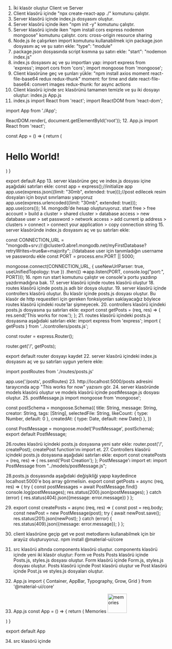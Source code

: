 1. İki klasör oluştur
  Client ve Server
2. Client klasörü içinde "npx create-react-app ./" komutunu çalıştır.
3. Server klasörü içinde index.js dosyasını oluştur.
4. Server klasörü içinde iken "npm init -y" komutunu çalıştır.
5. Server klasörü içinde iken "npm install cors express nodemon mongoose" komutunu çalıştır.
cors: cross-origin resource sharing
6. Node.js ile çalışırken import komutunu kullanabilmek için package.json dosyasını aç ve şu satırı ekle:
"type": "module"
7. package.json dosyasında script kısmına şu satırı ekle:
"start": "nodemon index.js"
8. index.js dosyasını aç ve şu importları yap:
import express from 'express';
import cors from 'cors';
import mongoose from 'mongoose';
9. Client klasörüne geç ve şunları yükle:
"npm install axios moment react-file-base64 redux redux-thunk"
moment: for time and date
react-file-base64: convert images
redux-thunk: for async actions
10. Client klasörü içinde src klasörünü tamamen temizle ve şu iki dosyayı oluştur:
index.js
App.js
11. index.js
import React from 'react';
import ReactDOM from 'react-dom';

import App from './App';

ReactDOM.render(<App />, document.getElementById('root'));
12. App.js
import React from 'react';

const App = () => {
  return (
    <div>
      <h1>Hello World!</h1>
    </div>
  )
}

export default App
13. server klasörüne geç ve index.js dosyası içine aşağıdaki satırları ekle:
const app = express();//initialize app
app.use(express.json({limit: "30mb", extended: true}));//post edilecek resim dosyaları için boyut sınırlaması yapıyoruz
app.use(express.urlencoded({limit: "30mb", extended: true}));
app.use(cors());
14. mongodb'de hesap oluşturuyoruz.
start free > free account > build a cluster > shared cluster > database access > new database user > set password > network access > add current ip address > clusters > connect > connect your application > copy connection string
15. server klasöründe index.js dosyasını aç ve şu satırları ekle:

const CONNECTION_URL = "mongodb+srv://<username>:<password>@cluster0.abre1.mongodb.net/myFirstDatabase?retryWrites=true&w=majority";
//database user için tanımladığın username ve passwordu ekle
const PORT = process.env.PORT || 5000;

mongoose.connect(CONNECTION_URL, { useNewUrlParser: true, useUnifiedTopology: true })
    .then(() =>app.listen(PORT, console.log("port:", PORT)));
16. npm run start komutunu çalıştır ve console'a portu yazdırıp yazdırmadığına bak.
17. server klasörü içinde routes klasörü oluştur
18. routes klasörü içinde posts.js adlı bir dosya oluştur.
19. server klasörü içinde controllers klasörü oluştur. Bu klasör içinde posts.js dosyası oluştur. Bu klasör de http requestleri için gereken fonksiyonları saklayacağız böylece routes klasörü içindeki route'lar şişmeyecek.
20. controllers klasörü içindeki posts.js dosyasına şu satırları ekle:
export const getPosts = (req, res) => {
  res.send('This works for now.');
};
21. routes klasörü içindeki posts.js dosyasına aşağıdaki satırları ekle:
import express from 'express';
import { getPosts } from '../controllers/posts.js';

const router = express.Router();

router.get('/', getPosts);

export default router
dosyayı kaydet 
22. server klasörü içindeki index.js dosyasını aç ve şu satırları uygun yerlere ekle:

import postRoutes from './routes/posts.js'

app.use('/posts', postRoutes)
23. http://localhost:5000/posts adresini tarayıcında açıp "This works for now" yazısını gör.
24. server klasöründe models klasörü oluştur ve models klasörü içinde postMessage.js dosyası oluştur.
25. postMessage.js
import mongoose from 'mongoose';

const postSchema = mongoose.Schema({
  title: String,
  message: String,
  creator: String,
  tags: [String],
  selectedFile: String,
  likeCount: {
    type: Number,
    default: 0
  },
  createdAt: {
    type: Date,
    default: new Date()
  },
})

const PostMessage = mongoose.model('PostMessage', postSchema);
export default PostMessage;

26.routes klasörü içindeki posts.js dosyasına yeni satır ekle:
router.post('/', createPost);
createPost function'ını import et.
27. Controllers klasörü içindeki posts.js dosyasına aşağıdaki satırları ekle:
export const createPosts = (req, res) => {
  res.send('Post Creation');
};
PostMessage'ı import et: import PostMessage from "../models/postMessage.js";

28.posts.js dosyasında aşağıdaki değişikliği yapıp kaydedince localhost:5000'e boş array görmelisin.
export const getPosts = async (req, res) => {
  try {
    const postMessages = await PostMessage.find()
    console.log(postMessages);
    res.status(200).json(postMessages);
  } catch (error) {
    res.status(404).json({message: error.message})
  }
};

29. export const createPosts = async (req, res) => {
  const post = req.body;
  const newPost = new PostMessage(post);
  try {
    await newPost.save();
    res.status(201).json(newPost);
  } catch (error) {
    res.status(409).json({message: error.message});
  }
};

30. client klasörüne geçip get ve post metodlarını kullanabilmek için bir arayüz oluşturuyoruz.
npm install  @material-ui/core
31. src klasörü altında components klasörü oluştur.
components klasörü içinde yeni iki klasör oluştur:
Form ve Posts
Posts klasörü içinde Posts.js, styles.js dosyası oluştur.
Form klasörü içinde Form.js, styles.js dosyası oluştur.
Posts klasörü içinde Post klasörü oluştur ve Post klasörü içinde Post.js ve styles.js dosyaları oluştur.
32. App.js
import { Container, AppBar, Typography, Grow, Grid } from '@material-ui/core'
33. App.js
const App = () => {
  return (
    <Container maxwidth="lg">
      <AppBar position="static" color="inherit">
        <Typography variant="h2" align="center">
          Memories
        </Typography>
        <img src={memories} alt="memories" height="60" />
      </AppBar>

    </Container>
  )
}

export default App

34. src klasörü içinde 

